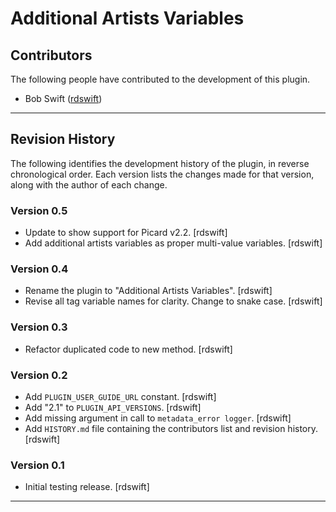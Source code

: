# Additional Artists Variables

## Contributors

The following people have contributed to the development of this plugin.

* Bob Swift ([rdswift](https://github.com/rdswift/))

---

## Revision History

The following identifies the development history of the plugin, in reverse chronological order.  Each version lists the changes made for that version, along with the author of each change.

### Version 0.5

* Update to show support for Picard v2.2. \[rdswift\]
* Add additional artists variables as proper multi-value variables. \[rdswift\]

### Version 0.4

* Rename the plugin to "Additional Artists Variables". \[rdswift\]
* Revise all tag variable names for clarity.  Change to snake case. \[rdswift\]

### Version 0.3

* Refactor duplicated code to new method. \[rdswift\]

### Version 0.2

* Add `PLUGIN_USER_GUIDE_URL` constant. \[rdswift\]
* Add "2.1" to `PLUGIN_API_VERSIONS`. \[rdswift\]
* Add missing argument in call to `metadata_error logger`. \[rdswift\]
* Add `HISTORY.md` file containing the contributors list and revision history. \[rdswift\]

### Version 0.1

* Initial testing release. \[rdswift\]

---
